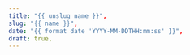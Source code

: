 ```yaml
---
title: "{{ unslug name }}",
slug: "{{ name }}",
date: "{{ format date 'YYYY-MM-DDTHH:mm:ss' }}",
draft: true,
---
```

